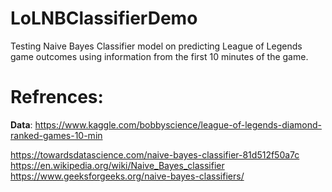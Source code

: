 # LoLNBClassifierDemo
Testing Naive Bayes Classifier model on predicting League of Legends game outcomes using information from the first 10 minutes of the game.


# Refrences:
**Data**: https://www.kaggle.com/bobbyscience/league-of-legends-diamond-ranked-games-10-min

https://towardsdatascience.com/naive-bayes-classifier-81d512f50a7c  
https://en.wikipedia.org/wiki/Naive_Bayes_classifier  
https://www.geeksforgeeks.org/naive-bayes-classifiers/  
